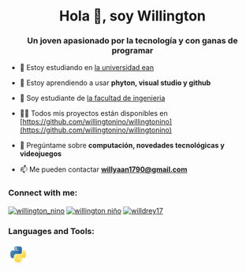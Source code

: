 <h1 align="center">Hola 👋, soy Willington</h1>
<h3 align="center">Un joven apasionado por la tecnología y con ganas de programar</h3>

- 🔭 Estoy estudiando en [la universidad ean](https://universidadean.edu.co/)

- 🌱 Estoy aprendiendo a usar **phyton, visual studio y github**

- 👯 Soy estudiante de [la facultad de ingenieria](https://universidadean.edu.co/programas/carreras-profesionales/carrera-de-ingenieria-de-sistemas)

- 👨‍💻 Todos mis proyectos están disponibles en [https://github.com/willingtonino/willingtonino](https://github.com/willingtonino/willingtonino)

- 💬 Pregúntame sobre **computación, novedades tecnológicas y videojuegos**

- 📫 Me pueden contactar **willyaan1790@gmail.com**

<h3 align="left">Connect with me:</h3>
<p align="left">
<a href="https://twitter.com/willington_nino" target="blank"><img align="center" src="https://raw.githubusercontent.com/rahuldkjain/github-profile-readme-generator/master/src/images/icons/Social/twitter.svg" alt="willington_nino" height="30" width="40" /></a>
<a href="https://fb.com/willington niño" target="blank"><img align="center" src="https://raw.githubusercontent.com/rahuldkjain/github-profile-readme-generator/master/src/images/icons/Social/facebook.svg" alt="willington niño" height="30" width="40" /></a>
<a href="https://instagram.com/willdrey17" target="blank"><img align="center" src="https://raw.githubusercontent.com/rahuldkjain/github-profile-readme-generator/master/src/images/icons/Social/instagram.svg" alt="willdrey17" height="30" width="40" /></a>
</p>

<h3 align="left">Languages and Tools:</h3>
<p align="left"> <a href="https://www.python.org" target="_blank"> <img src="https://raw.githubusercontent.com/devicons/devicon/master/icons/python/python-original.svg" alt="python" width="40" height="40"/> </a> </p>
